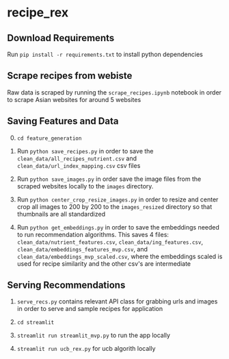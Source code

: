 # recipe_rex

## Download Requirements

Run `pip install -r requirements.txt` to install python dependencies

## Scrape recipes from webiste

Raw data is scraped by running the `scrape_recipes.ipynb` notebook in order to scrape Asian websites for around 5 websites

## Saving Features and Data

0. `cd feature_generation`

1. Run `python save_recipes.py` in order to save the `clean_data/all_recipes_nutrient.csv` and `clean_data/url_index_mapping.csv` csv files

2. Run `python save_images.py` in order save the image files from the scraped websites locally to the `images` directory. 

3. Run `python center_crop_resize_images.py` in order to resize and center crop all images to 200 by 200 to the `images_resized` directory so that thumbnails are all standardized

4. Run `python get_embeddings.py` in order to save the embeddings needed to run recommendation algorithms. This saves 4 files: `clean_data/nutrient_features.csv`, `clean_data/ing_features.csv`,  `clean_data/embeddings_features_mvp.csv`, and `clean_data/embeddings_mvp_scaled.csv`, where the embeddings scaled is used for recipe similarity and the other csv's are intermediate

## Serving Recommendations

1. `serve_recs.py` contains relevant API class for grabbing urls and images in order to serve and sample recipes for application

2. `cd streamlit` 

3. `streamlit run streamlit_mvp.py` to run the app locally

4. `streamlit run ucb_rex.py` for ucb algorith locally
